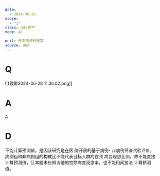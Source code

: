 ```yaml
---
date:
  - 2024-06-28
score:
  - "1"
class: 流行病学
mode: A2

unit: 传染病流行病学
source: 筛检
---
```



# Q
![[截屏2024-06-28 11.36.02.png]]

# A

A


# D
不能计算预测值，是因该研究是在医 院开展的基于病例- 非病例筛查试验评价，病例组和非病例组的构成比不能代表目标人群的宫颈 病变现患比例，故不能直接计算预测值，且本题未告知该地的宫颈病变现患率，也不能用间接法 计算预测值。